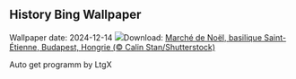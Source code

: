 ## History Bing Wallpaper
Wallpaper date: 2024-12-14
![](https://www.bing.com/th?id=OHR.ChristmasBudapest_FR-CA8168719338_UHD.jpg&w=1000)Download: [Marché de Noël, basilique Saint-Étienne, Budapest, Hongrie (© Calin Stan/Shutterstock)](https://www.bing.com/th?id=OHR.ChristmasBudapest_FR-CA8168719338_UHD.jpg)

Auto get programm by LtgX
